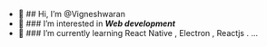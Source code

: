 - 👋 ## Hi, I’m @Vigneshwaran
- 👀 ### I’m interested in ***Web development*** 
- 🌱 ### I’m currently learning React Native , Electron , Reactjs . ...

<!---
Vigneshwaran-github-private/Vigneshwaran-github-private is a ✨ special ✨ repository because its `README.md` (this file) appears on your GitHub profile.
You can click the Preview link to take a look at your changes.
--->
